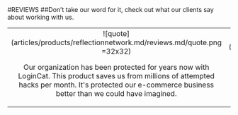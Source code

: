 <div class="product-review" markdown="1">
#REVIEWS
##Don’t take our word for it, check out what our clients say about working with us.<br/>

||||
|:--:|:--:|:--:|
|![quote](articles/products/reflectionnetwork.md/reviews.md/quote.png =32x32)<p class="review-description">Our organization has been protected for years now with LoginCat.  This product saves us from millions of attempted hacks per month.  It's protected our e-commerce business better than we could have imagined.</p>|![quote](articles/products/reflectionnetwork.md/reviews.md/quote.png =32x32)<p class="review-description">As a CISO, this zero trust solution is one of the best I've encountered. Look forward to our continued relationship with TekMonks.</p>|![quote](articles/products/reflectionnetwork.md/reviews.md/quote.png =32x32)<p class="review-description">This was so simple to get setup and installed at our company, I felt like I needed to hit that button from the ads and say "that was easy."</p>|
</div>